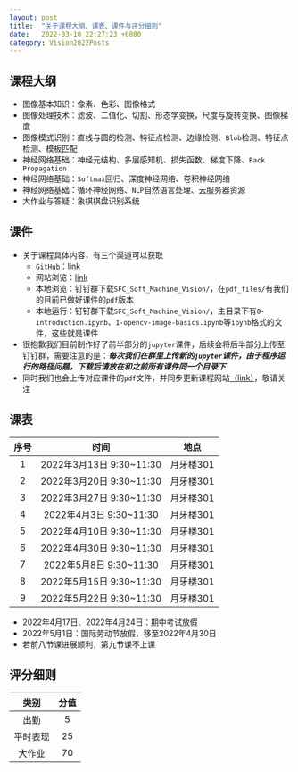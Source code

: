 ```yaml
---
layout: post
title:  "关于课程大纲、课表、课件与评分细则"
date:   2022-03-10 22:27:23 +0800
category: Vision2022Posts
---
```


## 课程大纲

- 图像基本知识：像素、色彩、图像格式
- 图像处理技术：滤波、二值化、切割、形态学变换，尺度与旋转变换、图像梯度
- 图像模式识别：直线与圆的检测、特征点检测、边缘检测、`Blob`检测、特征点检测、模板匹配
- 神经网络基础：神经元结构、多层感知机、损失函数、梯度下降、`Back Propagation`
- 神经网络基础：`Softmax`回归、深度神经网络、卷积神经网络
- 神经网络基础：循环神经网络、`NLP`自然语言处理、云服务器资源
- 大作业与答疑：象棋棋盘识别系统

## 课件

- 关于课程具体内容，有三个渠道可以获取
  - `GitHub`：[link](https://github.com/LeBronLiHD/SFC_Soft_Machine_Vision)
  - 网站浏览：[link](https://lebronlihd.github.io/Vision2022/)
  - 本地浏览：钉钉群下载`SFC_Soft_Machine_Vision/`，在`pdf_files/`有我们的目前已做好课件的`pdf`版本
  - 本地运行：钉钉群下载`SFC_Soft_Machine_Vision/`，主目录下有`0-introduction.ipynb`、`1-opencv-image-basics.ipynb`等`ipynb`格式的文件，这些就是课件
- 很抱歉我们目前制作好了前半部分的`jupyter`课件，后续会将后半部分上传至钉钉群，需要注意的是：***每次我们在群里上传新的`jupyter`课件，由于程序运行的路径问题，下载后请放在和之前所有课件同一个目录下***
- 同时我们也会上传对应课件的`pdf`文件，并同步更新课程网站[（link）](https://lebronlihd.github.io/Vision2022/)，敬请关注

## 课表

| 序号| 时间 | 地点 |
| :--: | :--: | :--: |
|1|  2022年3月13日 9:30\~11:30   |   月牙楼301   |
| 2|  2022年3月20日 9:30\~11:30   |   月牙楼301   |
|3|2022年3月27日 9:30\~11:30   |   月牙楼301   |
| 4| 2022年4月3日 9:30\~11:30    |   月牙楼301   |
|  5|2022年4月10日 9:30\~11:30    |   月牙楼301   |
| 6| 2022年4月30日 9:30\~11:30 |   月牙楼301   |
| 7| 2022年5月8日 9:30\~11:30 |   月牙楼301   |
| 8| 2022年5月15日 9:30\~11:30 |   月牙楼301   |
| 9| 2022年5月22日 9:30\~11:30 |   月牙楼301   |

- 2022年4月17日、2022年4月24日：期中考试放假
- 2022年5月1日：国际劳动节放假，移至2022年4月30日
- 若前八节课进展顺利，第九节课不上课

## 评分细则

| 类别 | 分值 |
| :--: | :--: |
|   出勤   |  5    |
|平时表现 | 25 |
|大作业 | 70 |
